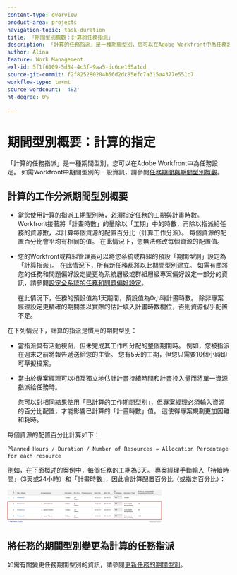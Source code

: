 ```yaml
---
content-type: overview
product-area: projects
navigation-topic: task-duration
title: 「期間型別概觀：計算的任務指派」
description: 「計算的任務指派」是一種期間型別，您可以在Adobe Workfront中為任務設定。 如需Workfront中期間型別的一般資訊，請參閱任務期間與期間型別概觀。
author: Alina
feature: Work Management
exl-id: 5f1f6109-5d54-4c3f-9aa5-dc6ce165a1cd
source-git-commit: f2f825280204b56d2dc85efc7a315a4377e551c7
workflow-type: tm+mt
source-wordcount: '482'
ht-degree: 0%

---
```


# 期間型別概要：計算的指定

「計算的任務指派」是一種期間型別，您可以在Adobe Workfront中為任務設定。 如需Workfront中期間型別的一般資訊，請參閱[任務期間與期間型別概觀](../../../manage-work/tasks/taskdurtn/task-duration-and-duration-type.md)。

## 計算的工作分派期間型別概要

<!--
<p data-mc-conditions="QuicksilverOrClassic.Draft mode">(NOTE: This Hub issue has a powerpoint that highlights information that is useful to users when using Calculated Assignment duration type. I don't think we can use the powerpoint, because it's old. I also don't know if the things they discuss are still relevant, since the PP is from 2015. I've closed the issue, but I'm putting a link here just in case the info is useful. https://hub.workfront.com/issue/5a9dd7d5007d02a8966014557c23cc89/updates)</p>
-->

* 當您使用計算的指派工期型別時，必須指定任務的工期與計畫時數。 Workfront接著將「計畫時數」的量除以「工期」中的時數，再除以指派給任務的資源數，以計算每個資源的配置百分比（計算工作分派）。 每個資源的配置百分比會平均有相同的值。 在此情況下，您無法修改每個資源的配置值。
* 您的Workfront或群組管理員可以將您系統或群組的預設「期間型別」設定為「計算指派」。 在此情況下，所有新任務都將以此期間型別建立。 如需有關將您的任務和問題偏好設定變更為系統層級或群組層級專案偏好設定一部分的資訊，請參閱[設定全系統的任務和問題偏好設定](../../../administration-and-setup/set-up-workfront/configure-system-defaults/set-task-issue-preferences.md)。

  在此情況下，任務的預設值為1天期間，預設值為0小時計畫時數。 除非專案經理設定更精確的期間並以實際的估計填入計畫時數欄位，否則資源似乎配置不足。

在下列情況下，計算的指派是慣用的期間型別：

* 當指派具有活動視窗，但未完成其工作所分配的整個期間時。 例如，您被指派在週末之前將報告遞送給您的主管。 您有5天的工期，但您只需要10個小時即可草擬檔案。
* 當由於專案經理可以相互獨立地估計計畫持續時間和計畫投入量而將單一資源指派給任務時。

  您可以對相同結果使用「已計算的工作期間型別」，但專案經理必須輸入資源的百分比配置，才能影響已計算的「計畫時數」值。 這使得專案規劃更加困難和耗時。

每個資源的配置百分比計算如下：

```
Planned Hours / Duration / Number of Resources = Allocation Percentage for each resource
```

例如，在下面概述的案例中，每個任務的工期為3天。 專案經理手動輸入「持續時間」（3天或24小時）和「計畫時數」，因此會計算配置百分比（或指定百分比）：

![](assets/calcassign-350x80.png)

## 將任務的期間型別變更為計算的任務指派

如需有關變更任務期間型別的資訊，請參閱[更新任務的期間型別](../../../manage-work/tasks/taskdurtn/update-duration-type-of-task.md)。

<!--
<p data-mc-conditions="QuicksilverOrClassic.Draft mode">(NOTE: replaced with new article linked above)</p>
-->

<!--
<ol data-mc-conditions="QuicksilverOrClassic.Draft mode">
<li value="1">Go to a task for which you want to change the Duration Type.</li>
<li value="2"> <p data-mc-conditions="QuicksilverOrClassic.Quicksilver">Click <strong>Task Details</strong> in the left panel, then in the Overview area double click <strong>Duration Type</strong>. </p> </li>
<li value="3">Select <strong>Calculated Assignment</strong> from the drop-down menu.</li>
<li value="4">Click <strong>Save</strong> <strong>Changes</strong>.</li>
</ol>
-->
